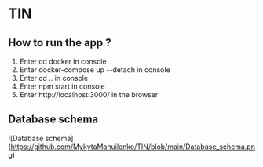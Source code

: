 # TIN

## How to run the app ?

1. Enter cd docker in console
2. Enter docker-compose up --detach in console
3. Enter cd .. in console
4. Enter npm start in console
5. Enter http://localhost:3000/ in the browser

## Database schema

![Database schema] (https://github.com/MykytaManuilenko/TIN/blob/main/Database_schema.png)

